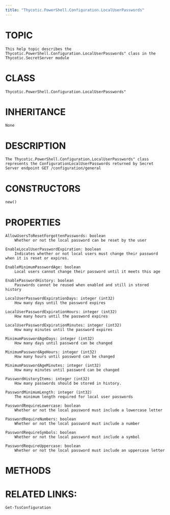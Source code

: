 ```yaml
---
title: "Thycotic.PowerShell.Configuration.LocalUserPasswords"
---
```


# TOPIC
    This help topic describes the Thycotic.PowerShell.Configuration.LocalUserPasswords" class in the Thycotic.SecretServer module

# CLASS
    Thycotic.PowerShell.Configuration.LocalUserPasswords"

# INHERITANCE
    None

# DESCRIPTION
    The Thycotic.PowerShell.Configuration.LocalUserPasswords" class represents the ConfigurationLocalUserPasswords returned by Secret Server endpoint GET /configuration/general

# CONSTRUCTORS
    new()

# PROPERTIES
    AllowUsersToResetForgottenPasswords: boolean
        Whether or not the local password can be reset by the user

    EnableLocalUserPasswordExpiration: boolean
        Indicates whether or not local users must change their password when it is reset or expires.

    EnableMinimumPasswordAge: boolean
        Local users cannot change their password until it meets this age

    EnablePasswordHistory: boolean
        Passwords cannot be reused when enabled and still in stored history

    LocalUserPasswordExpirationDays: integer (int32)
        How many days until the password expires

    LocalUserPasswordExpirationHours: integer (int32)
        How many hours until the password expires

    LocalUserPasswordExpirationMinutes: integer (int32)
        How many minutes until the password expires

    MinimumPasswordAgeDays: integer (int32)
        How many days until password can be changed

    MinimumPasswordAgeHours: integer (int32)
        How many hours until password can be changed

    MinimumPasswordAgeMinutes: integer (int32)
        How many minutes until password can be changed

    PasswordHistoryItems: integer (int32)
        How many passwords should be stored in history.

    PasswordMinimumLength: integer (int32)
        The minimum length required for local user passwords

    PasswordRequireLowercase: boolean
        Whether or not the local password must include a lowercase letter

    PasswordRequireNumbers: boolean
        Whether or not the local password must include a number

    PasswordRequireSymbols: boolean
        Whether or not the local password must include a symbol

    PasswordRequireUppercase: boolean
        Whether or not the local password must include an uppercase letter

# METHODS

# RELATED LINKS:
    Get-TssConfiguration